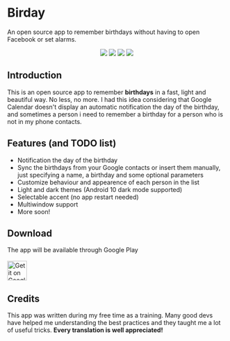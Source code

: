 # Birday

An open source app to remember birthdays without having to open Facebook or set alarms.

<p align='center'>
  <a href='https://github.com/m-i-n-a-r/birday/blob/master/LICENSE.md'><img src='https://img.shields.io/cocoapods/l/AFNetworking.svg'/></a>
  <img src='https://img.shields.io/badge/version-1.0.X-blue'/>
	<img src='https://img.shields.io/badge/status-wip-orange'/>
	<img src='https://img.shields.io/badge/-translations%20needed!-yellow'/>
</p>

## Introduction
This is an open source app to remember **birthdays** in a fast, light and beautiful way. No less, no more. I had this idea considering that Google Calendar doesn't display an automatic notification the day of the birthday, and sometimes a person i need to remember a birthday for a person who is not in my phone contacts. 

## Features (and TODO list)
- Notification the day of the birthday
- Sync the birthdays from your Google contacts or insert them manually, just specifying a name, a birthday and some optional parameters
- Customize behaviour and appearence of each person in the list
- Light and dark themes (Android 10 dark mode supported)
- Selectable accent (no app restart needed)
- Multiwindow support
- More soon!

## Download
The app will be available through Google Play\
\
<a href='https://play.google.com/store/apps/details?id=com.minar.birday'>
  <img height="45" alt="Get it on Google Play"
      src='https://play.google.com/intl/en_us/badges/images/apps/en-play-badge.png' />
</a>

## Credits
This app was written during my free time as a training. Many good devs have helped me understanding the best practices and they taught me a lot of useful tricks. **Every translation is well appreciated!**
